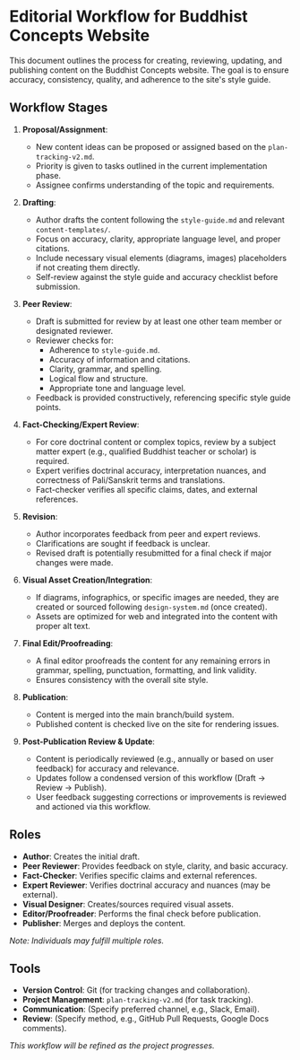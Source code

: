 # Editorial Workflow for Buddhist Concepts Website

This document outlines the process for creating, reviewing, updating, and publishing content on the Buddhist Concepts website. The goal is to ensure accuracy, consistency, quality, and adherence to the site's style guide.

## Workflow Stages

1.  **Proposal/Assignment**:
    *   New content ideas can be proposed or assigned based on the `plan-tracking-v2.md`.
    *   Priority is given to tasks outlined in the current implementation phase.
    *   Assignee confirms understanding of the topic and requirements.

2.  **Drafting**:
    *   Author drafts the content following the `style-guide.md` and relevant `content-templates/`.
    *   Focus on accuracy, clarity, appropriate language level, and proper citations.
    *   Include necessary visual elements (diagrams, images) placeholders if not creating them directly.
    *   Self-review against the style guide and accuracy checklist before submission.

3.  **Peer Review**:
    *   Draft is submitted for review by at least one other team member or designated reviewer.
    *   Reviewer checks for:
        *   Adherence to `style-guide.md`.
        *   Accuracy of information and citations.
        *   Clarity, grammar, and spelling.
        *   Logical flow and structure.
        *   Appropriate tone and language level.
    *   Feedback is provided constructively, referencing specific style guide points.

4.  **Fact-Checking/Expert Review**:
    *   For core doctrinal content or complex topics, review by a subject matter expert (e.g., qualified Buddhist teacher or scholar) is required.
    *   Expert verifies doctrinal accuracy, interpretation nuances, and correctness of Pali/Sanskrit terms and translations.
    *   Fact-checker verifies all specific claims, dates, and external references.

5.  **Revision**:
    *   Author incorporates feedback from peer and expert reviews.
    *   Clarifications are sought if feedback is unclear.
    *   Revised draft is potentially resubmitted for a final check if major changes were made.

6.  **Visual Asset Creation/Integration**:
    *   If diagrams, infographics, or specific images are needed, they are created or sourced following `design-system.md` (once created).
    *   Assets are optimized for web and integrated into the content with proper alt text.

7.  **Final Edit/Proofreading**:
    *   A final editor proofreads the content for any remaining errors in grammar, spelling, punctuation, formatting, and link validity.
    *   Ensures consistency with the overall site style.

8.  **Publication**:
    *   Content is merged into the main branch/build system.
    *   Published content is checked live on the site for rendering issues.

9.  **Post-Publication Review & Update**:
    *   Content is periodically reviewed (e.g., annually or based on user feedback) for accuracy and relevance.
    *   Updates follow a condensed version of this workflow (Draft -> Review -> Publish).
    *   User feedback suggesting corrections or improvements is reviewed and actioned via this workflow.

## Roles

*   **Author**: Creates the initial draft.
*   **Peer Reviewer**: Provides feedback on style, clarity, and basic accuracy.
*   **Fact-Checker**: Verifies specific claims and external references.
*   **Expert Reviewer**: Verifies doctrinal accuracy and nuances (may be external).
*   **Visual Designer**: Creates/sources required visual assets.
*   **Editor/Proofreader**: Performs the final check before publication.
*   **Publisher**: Merges and deploys the content.

*Note: Individuals may fulfill multiple roles.*

## Tools

*   **Version Control**: Git (for tracking changes and collaboration).
*   **Project Management**: `plan-tracking-v2.md` (for task tracking).
*   **Communication**: (Specify preferred channel, e.g., Slack, Email).
*   **Review**: (Specify method, e.g., GitHub Pull Requests, Google Docs comments).

*This workflow will be refined as the project progresses.*
